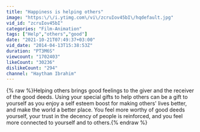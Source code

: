 ```yaml
---
title: "Happiness is helping others"
image: "https:\/\/i.ytimg.com\/vi\/zcruIov45bI\/hqdefault.jpg"
vid_id: "zcruIov45bI"
categories: "Film-Animation"
tags: ["Help","others","good"]
date: "2021-10-21T07:49:37+03:00"
vid_date: "2014-04-13T15:38:53Z"
duration: "PT3M6S"
viewcount: "1702403"
likeCount: "30236"
dislikeCount: "294"
channel: "Haytham Ibrahim"
---
```

{% raw %}Helping others brings good feelings to the giver and the receiver of the good deeds. Using your special gifts to help others can be a gift to yourself as you enjoy a self esteem boost for making others' lives better, and make the world a better place. You feel more worthy of good deeds yourself, your trust in the decency of people is reinforced, and you feel more connected to yourself and to others.{% endraw %}
